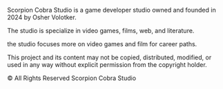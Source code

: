 Scorpion Cobra Studio is a game developer studio owned and founded in 2024 by Osher Volotker.

The studio is specialize in video games, films, web, and literature.

the studio focuses more on video games and film for career paths.

This project and its content may not be copied, distributed, modified, or used in any way without explicit permission from the copyright holder.

© All Rights Reserved Scorpion Cobra Studio
